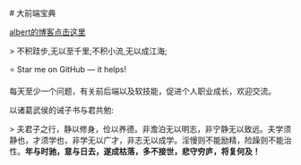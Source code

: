 \# 大前端宝典

 

[albert的博客点击这里](https://github.com/jianshe/frontend-interview-knowledge)

 

\> 不积跬步,无以至千里;不积小流,无以成江海;

 

⭐️ Star me on GitHub — it helps!

 

每天至少一个问题，有关前后端以及软技能，促进个人职业成长，欢迎交流。

 

以诸葛武侯的诫子书与君共勉:

 

\> 夫君子之行，静以修身，俭以养德。非澹泊无以明志，非宁静无以致远。夫学须静也，才须学也，非学无以广才，非志无以成学。淫慢则不能励精，险躁则不能治性。**年与时驰，意与日去，遂成枯落，多不接世，悲守穷庐，将复何及！**